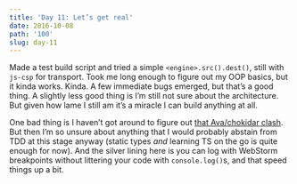 ```yaml
---
title: 'Day 11: Let’s get real'
date: 2016-10-08
path: '100'
slug: day-11
---
```


Made a test build script and tried a simple `<engine>.src().dest()`, still with `js-csp` for transport. Took me long enough to figure out my OOP basics, but it kinda works. Kinda. A few immediate bugs emerged, but that’s a good thing. A slightly less good thing is I’m still not sure about the architecture. But given how lame I still am it’s a miracle I can build anything at all.

One bad thing is I haven’t got around to figure out [that Ava/chokidar clash](/100/day-7-8/). But then I’m so unsure about anything that I would probably abstain from TDD at this stage anyway (static types _and_ learning TS on the go is quite enough for now). And the silver lining here is you can log with WebStorm breakpoints without littering your code with `console.log()`s, and that speed things up a bit. 